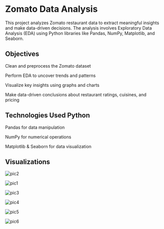 # Zomato Data Analysis

This project analyzes Zomato restaurant data to extract meaningful insights and make data-driven decisions. The analysis involves Exploratory Data Analysis (EDA) using Python libraries like Pandas, NumPy, Matplotlib, and Seaborn.

## Objectives
Clean and preprocess the Zomato dataset

Perform EDA to uncover trends and patterns

Visualize key insights using graphs and charts

Make data-driven conclusions about restaurant ratings, cuisines, and pricing

## Technologies Used Python

Pandas for data manipulation

NumPy for numerical operations

Matplotlib & Seaborn for data visualization

## Visualizations
![pic2](https://github.com/user-attachments/assets/f3257764-40d0-41e0-96d2-b787ad1b6820)

![pic1](https://github.com/user-attachments/assets/15fce452-e07e-4cad-a63a-9282ca64fb73)

![pic3](https://github.com/user-attachments/assets/91175be5-937e-419c-adc9-0f480e2f94be)

![pic4](https://github.com/user-attachments/assets/952d0e09-15ad-4cfc-8313-f2aad52c9c70)

![pic5](https://github.com/user-attachments/assets/2ed636cb-4482-4ccb-a729-23f892dfe026)

![pic6](https://github.com/user-attachments/assets/e7f4f2d4-9994-4579-a18b-8e22adb357fd)





